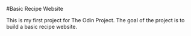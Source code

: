 
#Basic Recipe Website 

This is my first project for The Odin Project. The goal of the project is to build a basic recipe website. 

